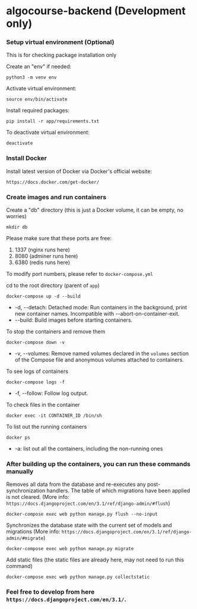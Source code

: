 # algocourse-backend (Development only)

### Setup virtual environment (Optional)
This is for checking package installation only

Create an "env" if needed:
```
python3 -m venv env
```

Activate virtual environment:
```
source env/bin/activate
```

Install required packages:
```
pip install -r app/requirements.txt
```

To deactivate virtual environment:
```
deactivate
```

### Install Docker
Install latest version of Docker via Docker's official website:
```
https://docs.docker.com/get-docker/
```

### Create images and run containers

Create a "db" directory (this is just a Docker volume, it can be empty, no worries)
```
mkdir db
```

Please make sure that these ports are free:
1. 1337 (nginx runs here)
2. 8080 (adminer runs here)
3. 6380 (redis runs here)

To modify port numbers, please refer to `docker-compose.yml`

cd to the root directory (parent of `app`)
```
docker-compose up -d --build
```
* -d, --detach: Detached mode: Run containers in the background, print new container names. Incompatible with --abort-on-container-exit.
* --build: Build images before starting containers.

To stop the containers and remove them
```
docker-compose down -v
```
* -v, --volumes: Remove named volumes declared in the `volumes` section of the Compose file and anonymous volumes attached to containers.

To see logs of containers
```
docker-compose logs -f
```
* -f, --follow: Follow log output.

To check files in the container
```
docker exec -it CONTAINER_ID /bin/sh
```

To list out the running containers
```
docker ps
```
* -a: list out all the containers, including the non-running ones

### After building up the containers, you can run these commands manually

Removes all data from the database and re-executes any post-synchronization handlers. The table of which migrations have been applied is not cleared. (More info: `https://docs.djangoproject.com/en/3.1/ref/django-admin/#flush`)
```
docker-compose exec web python manage.py flush --no-input
```

Synchronizes the database state with the current set of models and migrations (More info: `https://docs.djangoproject.com/en/3.1/ref/django-admin/#migrate`)
```
docker-compose exec web python manage.py migrate
```

Add static files (the static files are already here, may not need to run this command)
```
docker-compose exec web python manage.py collectstatic
```

### Feel free to develop from here `https://docs.djangoproject.com/en/3.1/`.
